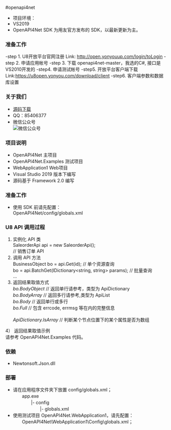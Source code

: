 #openapi4net
- 项目环境：
- VS2019
- OpenAPI4Net SDK 为用友官方发布的 SDK，以最新更新为主。

### 准备工作
-step 1. U8开放平台官网注册
  Link: http://open.yonyouup.com/login/toLogin
-step 2. 申请应用帐号
-step 3. 下载 openapi4net-master，我选的C#, 接口是VS2010开发的
-step4. 申请测试帐号
-step5. 开放平台客户端下载
  Link:https://u8open.yonyou.com/download/client
-step6. 客户端参数和数据库设置

### 关于我们
- [源码下载](https://github.com/85406377/U8DEMO)
- QQ：85406377
- 微信公众号<br/>
  ![微信公众号](http://open.yonyouup.com/styles/function/documentCenter/images/qaCode.png "微信公众号")


### 项目说明
- OpenAPI4Net 主项目
- OpenAPI4Net.Examples 测试项目
- WebApplication1 Web项目
- Visual Studio 2019 版本下编写
- 源码基于 Framework 2.0 编写

### 准备工作
- 使用 SDK 前请先配置：<br/>
  OpenAPI4Net/config/globals.xml

### U8 API 调用过程
1. 实例化 API 类<br/>
   SaleorderApi api = new SaleorderApi();<br/> // 销售订单 API
2. 调用 API 方法<br/>
   BusinessObject bo = api.Get(id); // 单个资源查询<br/>
   bo = api.BatchGet(IDictionary<string, string> params); // 批量查询<br/>
   ...
3. 返回结果取值方式<br/>
   _bo.BodyObject_ // 返回单行请参考，类型为 ApiDictionary<br/>
   _bo.BodyArray_ // 返回多行请参考,类型为 ApiList<br/>
   _bo.Body_ // 返回单行或多行<br/>
   _bo.Full_ // 包含 errcode, errmsg 等在内的完整信息<br/>
   <br/>
   _ApiDictionary.IsArray_ // 判断某个节点位置下的某个属性是否为数组<br/>

4） 返回结果取值示例<br/>
   请参考 OpenAPI4Net.Examples 代码。<br/>

### 依赖
- Newtonsoft.Json.dll

### 部署
- 请在应用程序文件夹下放置 config/globals.xml；<br/>
　　app.exe<br/>
　　　　|- config<br/>
　　　　　　|- globals.xml<br/>
- 使用测试项目 OpenAPI4Net.WebApplication1，请先配置：<br/>
　　OpenAPI4Net\WebApplication1\Config\globals.xml；
